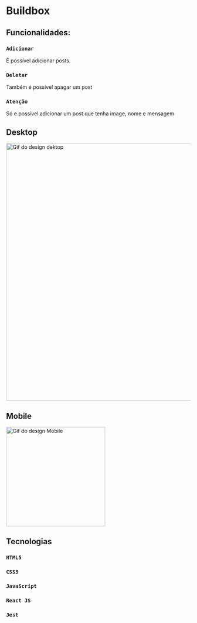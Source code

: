# Buildbox

## Funcionalidades:

### `Adicionar`
É possível adicionar posts.

### `Deletar`
Também é possível apagar um post

### `Atenção`
Só e possível adicionar um post que tenha image, nome e mensagem

## Desktop

<img src="./public/vizpertDesktop.gif" alt="Gif do design dektop" width="700"/>

## Mobile
<img src="./public/vizpertMobile.gif" alt="Gif do design Mobile" width="270"/>


## Tecnologias
### `HTML5`
### `CSS3`
### `JavaScript`
### `React JS`
### `Jest`
